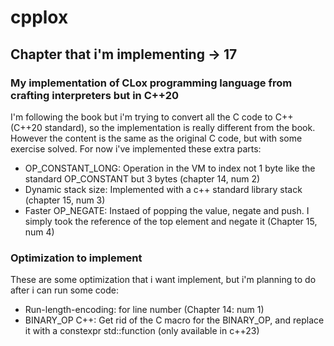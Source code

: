 # cpplox

## Chapter that i'm implementing -> 17

### My implementation of CLox programming language from crafting interpreters but in C++20

I'm following the book but i'm trying to convert all the C code to C++ (C++20 standard), so the implementation is really
different from the book. However the content is the same as the original C code, but with some exercise solved.
For now i've implemented these extra parts:

- OP_CONSTANT_LONG: Operation in the VM to index not 1 byte like the standard OP_CONSTANT but 3 bytes (chapter 14, num 2)
- Dynamic stack size: Implemented with a c++ standard library stack (chapter 15, num 3)
- Faster OP_NEGATE: Instaed of popping the value, negate and push. I simply took the reference of the top element and negate it (Chapter 15, num 4)

### Optimization to implement
These are some optimization that i want implement, but i'm planning to do after i can run some code:
- Run-length-encoding: for line number (Chapter 14: num 1)
- BINARY_OP C++: Get rid of the C macro for the BINARY_OP, and replace it with a constexpr std::function (only available in c++23)
